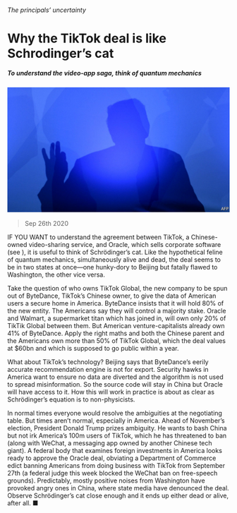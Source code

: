###### The principals’ uncertainty

# Why the TikTok deal is like Schrodinger’s cat 

##### To understand the video-app saga, think of quantum mechanics 

![image](images/20200926_WBP503.jpg) 

> Sep 26th 2020 

IF YOU WANT to understand the agreement between TikTok, a Chinese-owned video-sharing service, and Oracle, which sells corporate software (see ), it is useful to think of Schrödinger’s cat. Like the hypothetical feline of quantum mechanics, simultaneously alive and dead, the deal seems to be in two states at once—one hunky-dory to Beijing but fatally flawed to Washington, the other vice versa.

Take the question of who owns TikTok Global, the new company to be spun out of ByteDance, TikTok’s Chinese owner, to give the data of American users a secure home in America. ByteDance insists that it will hold 80% of the new entity. The Americans say they will control a majority stake. Oracle and Walmart, a supermarket titan which has joined in, will own only 20% of TikTik Global between them. But American venture-capitalists already own 41% of ByteDance. Apply the right maths and both the Chinese parent and the Americans own more than 50% of TikTok Global, which the deal values at $60bn and which is supposed to go public within a year.


What about TikTok’s technology? Beijing says that ByteDance’s eerily accurate recommendation engine is not for export. Security hawks in America want to ensure no data are diverted and the algorithm is not used to spread misinformation. So the source code will stay in China but Oracle will have access to it. How this will work in practice is about as clear as Schrödinger’s equation is to non-physicists.

In normal times everyone would resolve the ambiguities at the negotiating table. But times aren’t normal, especially in America. Ahead of November’s election, President Donald Trump prizes ambiguity. He wants to bash China but not irk America’s 100m users of TikTok, which he has threatened to ban (along with WeChat, a messaging app owned by another Chinese tech giant). A federal body that examines foreign investments in America looks ready to approve the Oracle deal, obviating a Department of Commerce edict banning Americans from doing business with TikTok from September 27th (a federal judge this week blocked the WeChat ban on free-speech grounds). Predictably, mostly positive noises from Washington have provoked angry ones in China, where state media have denounced the deal. Observe Schrödinger’s cat close enough and it ends up either dead or alive, after all. ■

